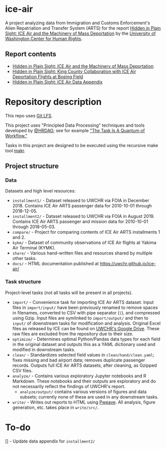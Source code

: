 # ice-air

A project analyzing data from Immigration and Customs Enforcement's Alien Repatriation and Transfer System (ARTS) for the report [Hidden in Plain Sight: ICE Air and the Machinery of Mass Deportation](https://jsis.washington.edu/humanrights/2019/04/23/ice-air/) by the [University of Washington Center for Human Rights](https://jsis.washington.edu/humanrights/).

## Report contents

- [Hidden in Plain Sight: ICE Air and the Machinery of Mass Deportation](https://jsis.washington.edu/humanrights/2019/04/23/ice-air/)
- [Hidden in Plain Sight: King County Collaboration with ICE Air Deportation Flights at Boeing Field](https://jsis.washington.edu/humanrights/2019/04/23/ice-air-king-county/)
- [Hidden in Plain Sight: ICE Air Data Appendix](https://uwchr.github.io/ice-air/)

# Repository description

This repo uses [Git LFS](https://git-lfs.github.com/).

This project uses "Principled Data Processing" techniques and tools developed by [@HRDAG](https://github.com/HRDAG); see for example ["The Task Is A Quantum of Workflow."](https://hrdag.org/2016/06/14/the-task-is-a-quantum-of-workflow/)

Tasks in this project are designed to be executed using the recursive make tool [makr](https://github.com/hrdag/makr).

## Project structure

### Data

Datasets and high level resources:

- `installment1/` - Dataset released to UWCHR via FOIA in December 2018. Contains ICE Air ARTS passenger data for 2010-10-01 through 2018-12-05.
- `installment2/` - Dataset released to UWCHR via FOIA in August 2019. Contains ICE Air ARTS passenger and mission data for 2010-10-01 through 2018-05-03.
- `compare/` - Project for comparing contents of ICE Air ARTS installments 1 and 2.
- `kykm/` - Dataset of community observations of ICE Air flights at Yakima Air Terminal (KYMK).
- `share/` - Various hand-written files and resources shared by multiple other tasks.
- `docs/` - HTML documentation published at https://uwchr.github.io/ice-air/

### Task structure

Project-level tasks (not all tasks will be present in all projects).

- `import/` - Convenience task for importing ICE Air ARTS dataset. Input files in `import/input/` have been previously renamed to remove spaces in filenames, converted to CSV with pipe separator (`|`), and compressed using Gzip. Input files are symlinked to `import/output/` and then to `input/` of downstream tasks for modification and analysis. Original Excel files as released by ICE can be found on [UWCHR's Google Drive](https://drive.google.com/open?id=1GVeLTfCm846YkZKWPlK0HF5eRxxYqPsF). These raw files are excluded from the repository due to their size.
- `optimize/` - Determines optimal Python/Pandas data types for each field in the original dataset and outputs this as a YAML dictionary used and modified in downstream tasks.
- `clean/` - Standardizes selected field values in `clean/hand/clean.yaml`; fixes missing and bad airport data; removes duplicate passenger records. Outputs full ICE Air ARTS datasets, after cleaning, as Gzipped CSV files.
- `analyze/` - Contains various exploratory Jupyter notebooks and R Markdown. These notebooks and their outputs are exploratory and do not necessarily reflect the findings of UWCHR's report.
  - `analyze/output/` contains various versions of figures and data subsets; currently none of these are used in any downstream tasks.
- `write/` - Writes out reports to HTML using [Pweave](http://mpastell.com/pweave/). All analysis, figure generation, etc. takes place in `write/src/`.

# To-do

[] - Update data appendix for `installment2/`
